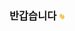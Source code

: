 ### 반갑습니다 <img src="https://github.com/park-siwan/park-siwan/blob/main/hi.gif?raw=true" width="10px">
